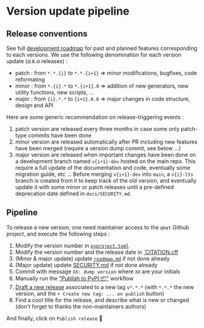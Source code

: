 # Version update pipeline

## Release conventions

See full [development roadmap](./roadmap.md) for past and planned features corresponding to each versions.
We use the following denomination for each version update (_a.k.a_ releases) :

- patch : from `*.*.{i}` to `*.*.{i+1}` $\Rightarrow$ minor modifications, bugfixes, code reformating 
- minor : from `*.{i}.*` to `*.{i+1}.0` $\Rightarrow$ addition of new generators, new utility functions, new scripts, ...
- major : from `{i}.*.*` to `{i+1}.0.0` $\Rightarrow$ major changes in code structure, design and API

Here are some generic recommendation on release-triggering events :

1. patch version are released every three months in case some only patch-type commits have been done
2. minor version are released automatically after PR including new features have been merged (require a version dump commit, see below ...)
3. major version are released when important changes have been done on a development branch named `v{i+1}-dev` hosted on the main repo. This require a full update of the documentation and code, eventually some migration guide, etc ... Before merging `v{i+1}-dev` into `main`, a `v{i}-lts` branch is created from it to keep track of the old version, and eventually update it with some minor or patch releases until a pre-defined deprecation date defined in `docs/SECURITY.md`.

## Pipeline

To release a new version, one need maintainer access to the `qmat` Github project, and execute the following steps :

1. Modify the version number in [`pyproject.toml`](https://github.com/Parallel-in-Time/qmat/blob/main/pyproject.toml)
2. Modify the version number and the release date in [`CITATION.cff](https://github.com/Parallel-in-Time/qmat/blob/main/CITATION.cff)
3. (Minor & major update) update [`roadmap.md`](https://github.com/Parallel-in-Time/qmat/blob/main/docs/devdoc/roadmap.md) if not done already
4. (Major update) update [SECURITY.md](https://github.com/Parallel-in-Time/qmat/blob/main/docs/SECURITY.md) if not done already
5. Commit with message `XX: dump version` where `XX` are your initials
6. Manually run the ["Publish to PyPI 📦"](https://github.com/Parallel-in-Time/qmat/actions/workflows/publish.yml) workflow
7. [Draft a new release](https://github.com/Parallel-in-Time/qmat/releases/new) associated to a new tag `v*.*.*` (with `*.*.*` the new version, and the `+ Create new tag: ... on publish` button)
8. Find a cool title for the release, and describe what is new or changed (don't forget to thanks the non-maintainers authors)

And finally, click on `Publish release` 🚀
